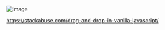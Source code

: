 
![image](https://user-images.githubusercontent.com/77357735/196974040-ca5e4ace-f6c4-4dc7-a0a0-0db1c9097d87.png)

https://stackabuse.com/drag-and-drop-in-vanilla-javascript/

